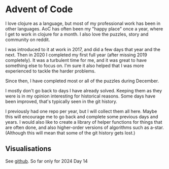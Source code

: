 # Advent of Code

I love clojure as a language, but most of my professional work has been in other languages.
AoC has often been my "happy place" once a year, where I get to work in clojure for a month.
I also love the puzzles, story and community on reddit.

I was introduced to it at work in 2017, and did a few days that year and the next.
Then in 2020 I completed my first full year (after missing 2019 completely). It was a turbulent time for me, and it was great to have something else to focus on.
I'm sure it also helped that I was more experienced to tackle the harder problems.

Since then, I have completed most or all of the puzzles during December.

I mostly don't go back to days I have already solved. Keeping them as they were is in my opinion interesting for historical reasons.
Some days have been improved, that's typically seen in the git history.

I previously had one repo per year, but I will collect them all here.
Maybe this will encourage me to go back and complete some previous days and years. I would also like to create a library of helper functions for things that are often done,
and also higher-order versions of algorithms such as a-star. (Although this will mean that some of the git history gets lost.)

## Visualisations

See [github](https://github.com/gulllberg/advent-of-code-visualisations). So far only for 2024 Day 14